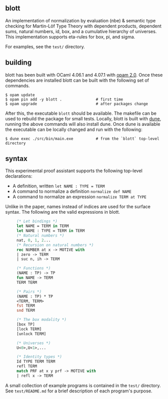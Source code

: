 ## blott

An implementation of normalization by evaluation (nbe) & semantic type checking for Martin-Löf Type
Theory with dependent products, dependent sums, natural numbers, id, box, and a cumulative hierarchy
of universes. This implementation supports eta-rules for box, pi, and sigma.

For examples, see the `test/` directory.

## building

blott has been built with OCaml 4.06.1 and 4.07.1 with [opam 2.0](https://opam.ocaml.org/). Once
these dependencies are installed blott can be built with the following set of commands.

```
$ opam update
$ opam pin add -y blott .               # first time
$ opam upgrade                          # after packages change
```

After this, the executable `blott` should be available. The makefile can be used to rebuild the
package for small tests. Locally, blott is built with [dune](https://dune.build), running the above
commands will also install dune. Once dune is available the executable can be locally changed and
run with the following:

```
$ dune exec ./src/bin/main.exe          # from the `blott` top-level directory
```

## syntax

This experimental proof assistant supports the following top-level declarations:

 - A definition, written `let NAME : TYPE = TERM`
 - A command to normalize a definition `normalize def NAME`
 - A command to normalize an expression `normalize TERM at TYPE`

Unlike in the paper, names instead of indices are used for the surface syntax. The following are
the valid expressions in blott.

``` ocaml
     (* Let bindings *)
     let NAME = TERM in TERM
     let NAME : TYPE = TERM in TERM
     (* Natural numbers *)
     nat, 0, 1, 2...
     (* Recursion on natural numbers *)
     rec NUMBER at x -> MOTIVE with
     | zero -> TERM
     | suc n, ih -> TERM

     (* Functions *)
     (NAME : TP) -> TP
     fun NAME -> TERM
     TERM TERM

     (* Pairs *)
     (NAME : TP) * TP
     <TERM, TERM>
     fst TERM
     snd TERM

     (* The box modality *)
     [box TP]
     [lock TERM]
     [unlock TERM]

     (* Universes *)
     U<0>,U<1>,...

     (* Identity types *)
     Id TYPE TERM TERM
     refl TERM
     match PRF at x y prf -> MOTIVE with
     | refl x -> TERM
```

A small collection of example programs is contained in the `test/` directory. See `test/README.md`
for a brief description of each program's purpose.

